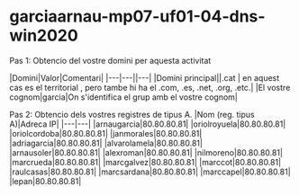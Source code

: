 # garciaarnau-mp07-uf01-04-dns-win2020
Pas 1: Obtencio del vostre domini per aquesta activitat 


|Domini|Valor|Comentari|
|---|---||---|
|Domini principal||.cat | en aquest cas es el territorial , pero tambe hi ha el .com, .es, .net, .org, .etc.|
|El vostre cognom|garcia|On s'identifica el grup amb el vostre cognom|


Pas 2: Obtencio dels vostres registres de tipus A.
|Nom (reg. tipus A)|Adreca IP|
|---|---|
|arnaugarcia|80.80.80.81|
|oriolroyuela|80.80.80.81|
|oriolcordoba|80.80.80.81|
|janmorales|80.80.80.81|
|adriagarcia|80.80.80.81|
|alvarolamela|80.80.80.81|
|arnausoler|80.80.80.81|
|alexroman|80.80.80.81|
|nilmoreno|80.80.80.81|
|marcrueda|80.80.80.81|
|marcgalvez|80.80.80.81|
|marccot|80.80.80.81|
|raulcasas|80.80.80.81|
|marcsardana|80.80.80.81|
|marccapel|80.80.80.81|
|lepan|80.80.80.81|


